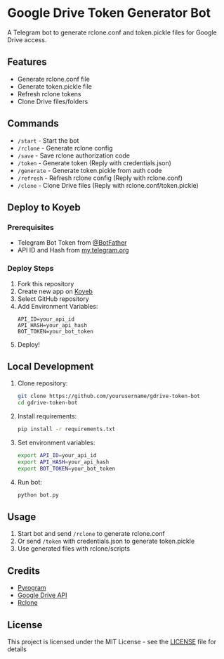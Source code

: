 # Google Drive Token Generator Bot

A Telegram bot to generate rclone.conf and token.pickle files for Google Drive access.

## Features
- Generate rclone.conf file
- Generate token.pickle file
- Refresh rclone tokens
- Clone Drive files/folders

## Commands
- `/start` - Start the bot
- `/rclone` - Generate rclone config
- `/save` - Save rclone authorization code
- `/token` - Generate token (Reply with credentials.json)
- `/generate` - Generate token.pickle from auth code
- `/refresh` - Refresh rclone config (Reply with rclone.conf)
- `/clone` - Clone Drive files (Reply with rclone.conf/token.pickle)

## Deploy to Koyeb

### Prerequisites
- Telegram Bot Token from [@BotFather](https://t.me/BotFather)
- API ID and Hash from [my.telegram.org](https://my.telegram.org)

### Deploy Steps
1. Fork this repository
2. Create new app on [Koyeb](https://app.koyeb.com)
3. Select GitHub repository
4. Add Environment Variables:
   ```
   API_ID=your_api_id
   API_HASH=your_api_hash
   BOT_TOKEN=your_bot_token
   ```
5. Deploy!

## Local Development
1. Clone repository:
   ```bash
   git clone https://github.com/yourusername/gdrive-token-bot
   cd gdrive-token-bot
   ```

2. Install requirements:
   ```bash
   pip install -r requirements.txt
   ```

3. Set environment variables:
   ```bash
   export API_ID=your_api_id
   export API_HASH=your_api_hash
   export BOT_TOKEN=your_bot_token
   ```

4. Run bot:
   ```bash
   python bot.py
   ```

## Usage
1. Start bot and send `/rclone` to generate rclone.conf
2. Or send `/token` with credentials.json to generate token.pickle
3. Use generated files with rclone/scripts

## Credits
- [Pyrogram](https://docs.pyrogram.org)
- [Google Drive API](https://developers.google.com/drive/api)
- [Rclone](https://rclone.org)

## License
This project is licensed under the MIT License - see the [LICENSE](LICENSE) file for details 